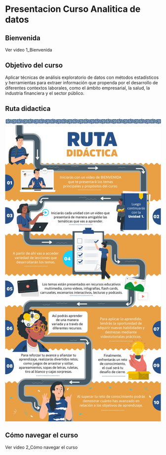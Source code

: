 # Presentacion Curso Analitica de datos

## Bienvenida

Ver video 1_Bienvenida

## Objetivo del curso

Aplicar técnicas de análisis exploratorio de datos con métodos estadísticos y herramientas para extraer información que
propenda por el desarrollo de diferentes contextos laborales, como el ámbito empresarial, la salud, la industria financiera
y el sector público.

## Ruta didactica

![alt text](image.png)

## Cómo navegar el curso

Ver video 2_Cómo navegar el curso
